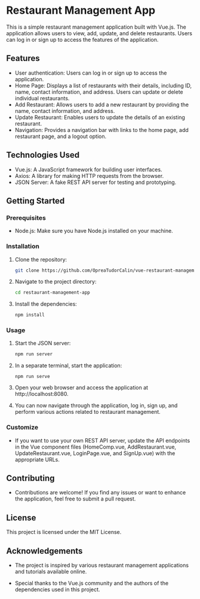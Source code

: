 # Restaurant Management App

This is a simple restaurant management application built with Vue.js. The application allows users to view, add, update, and delete restaurants. Users can log in or sign up to access the features of the application.

## Features

- User authentication: Users can log in or sign up to access the application.
- Home Page: Displays a list of restaurants with their details, including ID, name, contact information, and address. Users can update or delete individual restaurants.
- Add Restaurant: Allows users to add a new restaurant by providing the name, contact information, and address.
- Update Restaurant: Enables users to update the details of an existing restaurant.
- Navigation: Provides a navigation bar with links to the home page, add restaurant page, and a logout option.

## Technologies Used

- Vue.js: A JavaScript framework for building user interfaces.
- Axios: A library for making HTTP requests from the browser.
- JSON Server: A fake REST API server for testing and prototyping.

## Getting Started

### Prerequisites

- Node.js: Make sure you have Node.js installed on your machine.

### Installation

1. Clone the repository:

   ```bash
   git clone https://github.com/OpreaTudorCalin/vue-restaurant-management-app.git
   ```

2. Navigate to the project directory:

   ```bash
   cd restaurant-management-app
   ```

3. Install the dependencies:

   ```bash
   npm install
   ```

### Usage

1. Start the JSON server:

   ```bash
   npm run server
   ```

2. In a separate terminal, start the application:

   ```
   npm run serve
   ```

3. Open your web browser and access the application at http://localhost:8080.

4. You can now navigate through the application, log in, sign up, and perform various actions related to restaurant management.

### Customize

- If you want to use your own REST API server, update the API endpoints in the Vue component files (HomeComp.vue, AddRestaurant.vue, UpdateRestaurant.vue, LoginPage.vue, and SignUp.vue) with the appropriate URLs.

## Contributing

- Contributions are welcome! If you find any issues or want to enhance the application, feel free to submit a pull request.

## License

This project is licensed under the MIT License.

## Acknowledgements

- The project is inspired by various restaurant management applications and tutorials available online.

- Special thanks to the Vue.js community and the authors of the dependencies used in this project.
